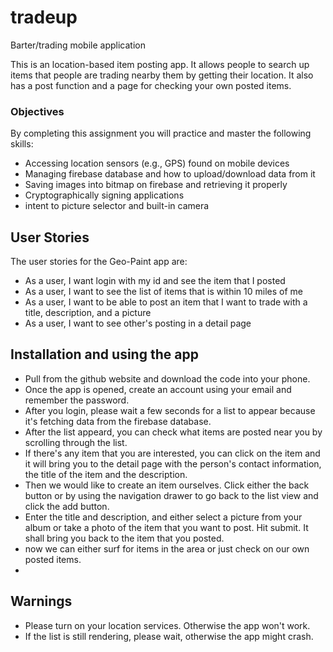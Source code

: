 # tradeup
Barter/trading mobile application

This is an location-based item posting app. It allows people to search up items that people are trading nearby them by getting their location.
It also has a post function and a page for checking your own posted items. 



### Objectives
By completing this assignment you will practice and master the following skills:

* Accessing location sensors (e.g., GPS) found on mobile devices
* Managing firebase database and how to upload/download data from it
* Saving images into bitmap on firebase and retrieving it properly
* Cryptographically signing applications
* intent to picture selector and built-in camera


## User Stories
The user stories for the Geo-Paint app are:

* As a user, I want login with my id and see the item that I posted
* As a user, I want to see the list of items that is within 10 miles of me
* As a user, I want to be able to post an item that I want to trade with a title, description, and a picture
* As a user, I want to see other's posting in a detail page

## Installation and using the app

* Pull from the github website and download the code into your phone.
* Once the app is opened, create an account using your email and remember the password.
* After you login, please wait a few seconds for a list to appear because it's fetching data from the firebase database.
* After the list appeard, you can check what items are posted near you by scrolling through the list.
* If there's any item that you are interested, you can click on the item and it will bring you to the detail page with the person's contact information, the title of the item and the description. 
* Then we would like to create an item ourselves. Click either the back button or by using the navigation drawer to go back to the list view and click the add button.
* Enter the title and description, and either select a picture from your album or take a photo of the item that you want to post. Hit submit. It shall bring you back to the item that you posted.
* now we can either surf for items in the area or just check on our own posted items.
* 


## Warnings

* Please turn on your location services. Otherwise the app won't work. 
* If the list is still rendering, please wait, otherwise the app might crash.
